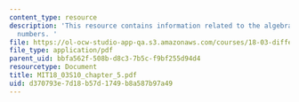 ```yaml
---
content_type: resource
description: 'This resource contains information related to the algebra of complex
  numbers. '
file: https://ol-ocw-studio-app-qa.s3.amazonaws.com/courses/18-03-differential-equations-spring-2010/d370793e7d18b57d1749b8a587b97a49_MIT18_03S10_chapter_5.pdf
file_type: application/pdf
parent_uid: bbfa562f-508b-d8c3-7b5c-f9bf255d94d4
resourcetype: Document
title: MIT18_03S10_chapter_5.pdf
uid: d370793e-7d18-b57d-1749-b8a587b97a49
---
```

